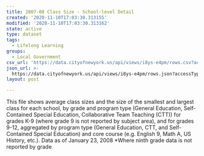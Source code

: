 ```yaml
---
title: 2007-08 Class Size - School-level Detail
created: '2020-11-10T17:03:30.313155'
modified: '2020-11-10T17:03:30.313162'
state: active
type: dataset
tags:
  - Lifelong Learning
groups:
  - Local Government
csv_url: 'https://data.cityofnewyork.us/api/views/i8ys-e4pm/rows.csv?accessType=DOWNLOAD'
json_url: >-
  https://data.cityofnewyork.us/api/views/i8ys-e4pm/rows.json?accessType=DOWNLOAD
layout: post

---
```

This file shows average class sizes and the size of the smallest and largest class for each school, by grade and program type (General Education, Self-Contained Special Education, Collaborative Team Teaching (CTT)) for grades K-9 (where grade 9 is not reported by subject area), and for grades 9-12, aggregated by program type (General Education, CTT, and Self-Contained Special Education) and core course (e.g. English 9, Math A, US History, etc.).
Data as of January 23, 2008
*Where ninth grade data is not reported by grade
